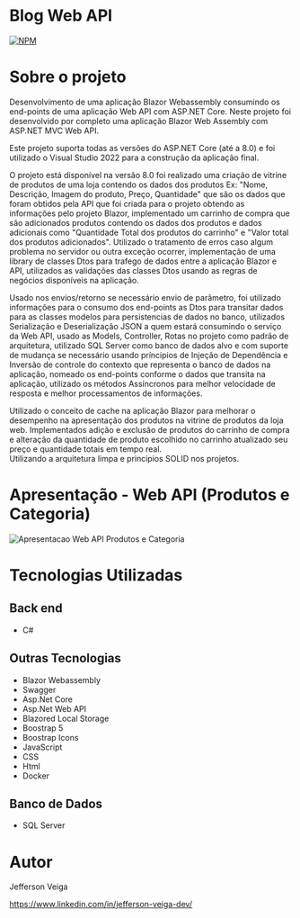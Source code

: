 # Blog Web API

[![NPM](https://img.shields.io/github/license/jehveiga/Blog-api)](https://github.com/jehveiga/blazor-shop/blob/main/LICENCE)

# Sobre o projeto

Desenvolvimento de uma aplicação Blazor Webassembly consumindo os end-points de uma aplicação Web API com ASP.NET Core. Neste projeto foi desenvolvido por completo uma aplicação Blazor Web Assembly com ASP.NET MVC Web API.

Este projeto suporta todas as versões do ASP.NET Core (até a 8.0) e foi utilizado o Visual Studio 2022 para a construção da aplicação final.

O projeto está disponível na versão 8.0 foi realizado uma criação de vitrine de produtos de uma loja contendo os dados dos produtos Ex: "Nome, Descrição, Imagem do produto, Preço, Quantidade" que são os dados que foram obtidos pela API que foi criada para o projeto obtendo as informações pelo projeto Blazor, implementado um carrinho de compra que são adicionados produtos contendo os dados dos produtos e dados adicionais como "Quantidade Total dos produtos do carrinho" e "Valor total dos produtos adicionados".
Utilizado o tratamento de erros caso algum problema no servidor ou outra exceção ocorrer, implementação de uma library de classes Dtos para trafego de dados entre a aplicação Blazor e API, utilizados as validações das classes Dtos usando as regras de negócios disponíveis na aplicação.

Usado nos envios/retorno se necessário envio de parâmetro, foi utilizado informações para o consumo dos end-points as Dtos para transitar dados para as classes modelos para persistencias de dados no banco, utilizados Serialização e Deserialização JSON a quem estará consumindo o serviço da Web API, usado as Models, Controller, Rotas no projeto como padrão de arquitetura, utilizado SQL Server como banco de dados alvo e com suporte de mudança se necessário usando príncipios de Injeção de Dependência e Inversão de controle do contexto que representa o banco de dados na aplicação, nomeado os end-points conforme o dados que transita na aplicação, utilizado os métodos Assíncronos para melhor velocidade de resposta e melhor processamentos de informações.

Utilizado o conceito de cache na aplicação Blazor para melhorar o desempenho na apresentação dos produtos na vitrine de produtos da loja web. 
Implementados adição e exclusão de produtos do carrinho de compra e alteração da quantidade de produto escolhido no carrinho atualizado seu preço e quantidade totais em tempo real.  
Utilizando a arquitetura limpa e principios SOLID nos projetos.

# Apresentação - Web API (Produtos e Categoria)

![Apresentacao Web API Produtos e Categoria](https://github.com/jehveiga/blazor-shop/blob/main/assets/apresentacao-API.gif)

# Tecnologias Utilizadas

## Back end

- C#

## Outras Tecnologias

- Blazor Webassembly
- Swagger
- Asp.Net Core
- Asp.Net Web API
- Blazored Local Storage
- Boostrap 5
- Boostrap Icons
- JavaScript
- CSS
- Html
- Docker

## Banco de Dados

- SQL Server

# Autor 

Jefferson Veiga

https://www.linkedin.com/in/jefferson-veiga-dev/
